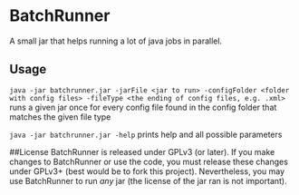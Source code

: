 # BatchRunner
A small jar that helps running a lot of java jobs in parallel.
## Usage
`java -jar batchrunner.jar -jarFile <jar to run> -configFolder <folder with config files> -fileType <the ending of config files, e.g. .xml>`
runs a given jar once for every config file found in the config folder that matches the given file type 

`java -jar batchrunner.jar -help` prints help and all possible parameters

##License
BatchRunner is released under GPLv3 (or later). If you make changes to BatchRunner or use the code, you must release these changes under GPLv3+ (best would be to fork this project).
Nevertheless, you may use BatchRunner to run *any* jar (the license of the jar ran is not important).
